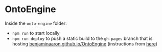 # OntoEngine

Inside the `onto-engine` folder:

- `npm run` to start locally
- `npm run deploy` to push a static build to the `gh-pages` branch that is hosting [benjaminaaron.github.io/OntoEngine](https://benjaminaaron.github.io/OntoEngine) (instructions from [here](https://create-react-app.dev/docs/deployment#step-3-deploy-the-site-by-running-npm-run-deploy))